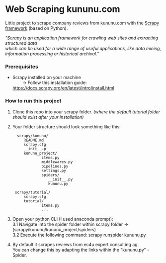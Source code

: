 # Web Scraping kununu.com

Little project to scrape company reviews from kununu.com with the [Scrapy framework](https://docs.scrapy.org/en/latest/intro/overview.html) (based on Python).

*"Scrapy is an application framework for crawling web sites and extracting structured data <br />
which can be used for a wide range of useful applications, 
like data mining, information processing or historical archival."*


### Prerequisites

+ Scrapy installed on your machine<br />
 &nbsp; &nbsp; &nbsp; &nbsp;  → Follow this installation guide: https://docs.scrapy.org/en/latest/intro/install.html
 
### How to run this project

1. Clone this repo into your scrapy folder. *(where the default tutorial folder should exist after your installation)*
2. Your folder structure should look something like this:

         scrapy/kununu/
            README.md
            scrapy.cfg
            __init__.p
            kununu_project/
                    items.py
                    middlewares.py
                    pipelines.py
                    settings.py
                    spiders/
                       __init__.py
                       kununu.py

        scrapy/tutorial/
            scrapy.cfg
            tutorial/
                    items.py
                    ...

3. Open your python CLI (I used anaconda prompt):<br />
       3.1 Navigate into the spider folder within scrapy folder → (scrapy/kununu/kununu_project/spiders)<br />
       3.2 Execute the following command: scrapy runspider kununu.py
       
4. By default it scrapes reviews from ec4u expert consulting ag.<br />
   You can change this by adapting the links within the "kununu.py" - Spider.




    
